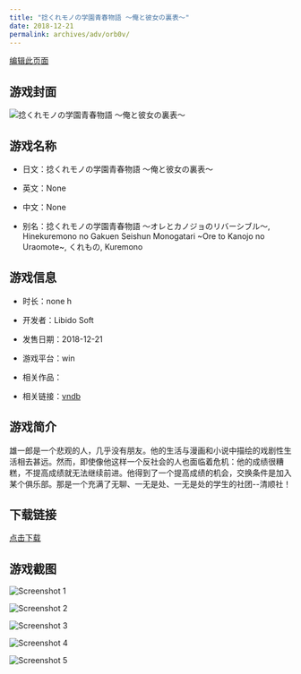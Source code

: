 ```yaml
---
title: "捻くれモノの学園青春物語 ～俺と彼女の裏表～"
date: 2018-12-21
permalink: archives/adv/orb0v/
---
```

[编辑此页面](https://github.com/ACG-3/ADV3-source/blob/main/source/_posts/%E6%8D%BB%E3%81%8F%E3%82%8C%E3%83%A2%E3%83%8E%E3%81%AE%E5%AD%A6%E5%9C%92%E9%9D%92%E6%98%A5%E7%89%A9%E8%AA%9E%20%EF%BD%9E%E4%BF%BA%E3%81%A8%E5%BD%BC%E5%A5%B3%E3%81%AE%E8%A3%8F%E8%A1%A8%EF%BD%9E.md)

## 游戏封面

![捻くれモノの学園青春物語 ～俺と彼女の裏表～](https://pan.timero.xyz/d/onedrive/img_lib_001/%E6%8D%BB%E3%81%8F%E3%82%8C%E3%83%A2%E3%83%8E%E3%81%AE%E5%AD%A6%E5%9C%92%E9%9D%92%E6%98%A5%E7%89%A9%E8%AA%9E%20%EF%BD%9E%E4%BF%BA%E3%81%A8%E5%BD%BC%E5%A5%B3%E3%81%AE%E8%A3%8F%E8%A1%A8%EF%BD%9E_cover.avif)


## 游戏名称

- 日文：捻くれモノの学園青春物語 ～俺と彼女の裏表～
- 英文：None
- 中文：None

- 别名：捻くれモノの学園青春物語 ～オレとカノジョのリバーシブル～, Hinekuremono no Gakuen Seishun Monogatari ~Ore to Kanojo no Uraomote~, くれもの, Kuremono


## 游戏信息

- 时长：none h
- 开发者：Libido Soft
- 发售日期：2018-12-21
- 游戏平台：win
- 相关作品：

- 相关链接：[vndb](https://vndb.org/v23652)


## 游戏简介

雄一郎是一个悲观的人，几乎没有朋友。他的生活与漫画和小说中描绘的戏剧性生活相去甚远。然而，即使像他这样一个反社会的人也面临着危机：他的成绩很糟糕，不提高成绩就无法继续前进。他得到了一个提高成绩的机会，交换条件是加入某个俱乐部。那是一个充满了无聊、一无是处、一无是处的学生的社团--清顺社！




## 下载链接

[点击下载](https://pan.timero.xyz/onedrive/adv_lib_001/%E6%8D%BB%E3%81%8F%E3%82%8C%E3%83%A2%E3%83%8E%E3%81%AE%E5%AD%A6%E5%9C%92%E9%9D%92%E6%98%A5%E7%89%A9%E8%AA%9E%20%EF%BD%9E%E4%BF%BA%E3%81%A8%E5%BD%BC%E5%A5%B3%E3%81%AE%E8%A3%8F%E8%A1%A8%EF%BD%9E)


## 游戏截图


![Screenshot 1](https://pan.timero.xyz/d/onedrive/img_lib_001/%E6%8D%BB%E3%81%8F%E3%82%8C%E3%83%A2%E3%83%8E%E3%81%AE%E5%AD%A6%E5%9C%92%E9%9D%92%E6%98%A5%E7%89%A9%E8%AA%9E%20%EF%BD%9E%E4%BF%BA%E3%81%A8%E5%BD%BC%E5%A5%B3%E3%81%AE%E8%A3%8F%E8%A1%A8%EF%BD%9E_Screenshot_1.avif)

![Screenshot 2](https://pan.timero.xyz/d/onedrive/img_lib_001/%E6%8D%BB%E3%81%8F%E3%82%8C%E3%83%A2%E3%83%8E%E3%81%AE%E5%AD%A6%E5%9C%92%E9%9D%92%E6%98%A5%E7%89%A9%E8%AA%9E%20%EF%BD%9E%E4%BF%BA%E3%81%A8%E5%BD%BC%E5%A5%B3%E3%81%AE%E8%A3%8F%E8%A1%A8%EF%BD%9E_Screenshot_2.avif)

![Screenshot 3](https://pan.timero.xyz/d/onedrive/img_lib_001/%E6%8D%BB%E3%81%8F%E3%82%8C%E3%83%A2%E3%83%8E%E3%81%AE%E5%AD%A6%E5%9C%92%E9%9D%92%E6%98%A5%E7%89%A9%E8%AA%9E%20%EF%BD%9E%E4%BF%BA%E3%81%A8%E5%BD%BC%E5%A5%B3%E3%81%AE%E8%A3%8F%E8%A1%A8%EF%BD%9E_Screenshot_3.avif)

![Screenshot 4](https://pan.timero.xyz/d/onedrive/img_lib_001/%E6%8D%BB%E3%81%8F%E3%82%8C%E3%83%A2%E3%83%8E%E3%81%AE%E5%AD%A6%E5%9C%92%E9%9D%92%E6%98%A5%E7%89%A9%E8%AA%9E%20%EF%BD%9E%E4%BF%BA%E3%81%A8%E5%BD%BC%E5%A5%B3%E3%81%AE%E8%A3%8F%E8%A1%A8%EF%BD%9E_Screenshot_4.avif)

![Screenshot 5](https://pan.timero.xyz/d/onedrive/img_lib_001/%E6%8D%BB%E3%81%8F%E3%82%8C%E3%83%A2%E3%83%8E%E3%81%AE%E5%AD%A6%E5%9C%92%E9%9D%92%E6%98%A5%E7%89%A9%E8%AA%9E%20%EF%BD%9E%E4%BF%BA%E3%81%A8%E5%BD%BC%E5%A5%B3%E3%81%AE%E8%A3%8F%E8%A1%A8%EF%BD%9E_Screenshot_5.avif)

